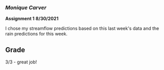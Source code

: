 ### *Monique Carver*
**Assignment 1**
**8/30/2021**

I chose my streamflow predictions based on this last week's data and the rain predictions for this week.

## Grade
3/3 - great job!
